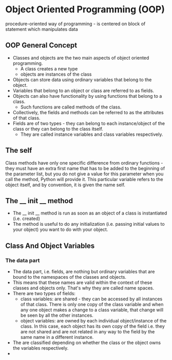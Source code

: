 # Object Oriented Programming (OOP)
procedure-oriented way of programming - is centered on block of statement which manipulates data
## OOP General Concept
- Classes and objects are the two main aspects of object oriented programming.
    - A class creates a new type
    -  objects are instances of the class
- Objects can store data using ordinary variables that belong to the object.
- Variables that belong to an object or class are referred to as fields.
- Objects can also have functionality by using functions that belong to a class.
    - Such functions are called methods of the class.
- Collectively, the fields and methods can be referred to as the attributes of that class.
- Fields are of two types - they can belong to each instance/object of the class or they can belong to the class itself.
    - They are called instance variables and class variables respectively.
 ## The self
 Class methods have only one specific difference from ordinary functions - they must have an extra first name that has to be added to the beginning of the parameter list, but you do not give a value for this parameter when you call the method, Python will provide it. This particular variable refers to the object itself, and by convention, it is given the name self.

## The __ init __ method
- The __ init __ method is run as soon as an object of a class is instantiated (i.e. created)
- The method is useful to do any initialization (i.e. passing initial values to your object) you want to do with your object.
## Class And Object Variables
### The data part
- The data part, i.e. fields, are nothing but ordinary variables that are bound to the namespaces of the classes and objects. 
- This means that these names are valid within the context of these classes and objects only. That's why they are called name spaces.
- There are two types of fields:
    - class variables: are shared - they can be accessed by all instances of that class. There is only one copy of the class variable and when any one object makes a change to a class variable, that change will be seen by all the other instances.
    - object variables: are owned by each individual object/instance of the class. In this case, each object has its own copy of the field i.e. they are not shared and are not related in any way to the field by the same name in a different instance. 
- The are classified depending on whether the class or the object owns the variables respectively.
- 